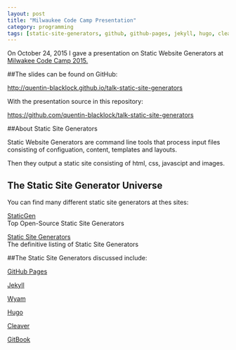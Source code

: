 ```yaml
---
layout: post  
title: "Milwaukee Code Camp Presentation"
category: programming
tags: [static-site-generators, github, github-pages, jekyll, hugo, cleaver, gitbook, milwaukee-code-camp-2015]
---
```


On October 24, 2015 I gave a presentation on Static Website Generators at <a href="http://www.milwaukeecodecamp.com" target="_blank">Milwakee Code Camp 2015.</a></br>

##The slides can be found on GitHub:

<a href="http://quentin-blacklock.github.io/talk-static-site-generators" target="_blank">http://quentin-blacklock.github.io/talk-static-site-generators</a></br>

With the presentation source in this repository:

<a href="https://github.com/quentin-blacklock/talk-static-site-generators" target="_blank">https://github.com/quentin-blacklock/talk-static-site-generators</a></br>

##About Static Site Generators

Static Website Generators are command line tools that process input files consisting of configuation, content, templates and layouts.

Then they output a static site consisting of html, css, javascipt and images.

## The Static Site Generator Universe

You can find many different static site generators at thes sites:

<a href="https://www.staticgen.com" target="_blank">StaticGen</a></br>
Top Open-Source Static Site Generators

<a href="https://staticsitegenerators.net" target="_blank">Static Site Generators</a></br>
The definitive listing of Static Site Generators

##The Static Site Generators discussed include:

<a href="https://pages.github.com" target="_blank">GitHub Pages</a>

<a href="http://jekyllrb.com" target="_blank">Jekyll </a>

<a href="http://wyam.io" target="_blank">Wyam</a>

<a href="http://gohugo.io/" target="_blank">Hugo</a>

<a href="https://github.com/jdan/cleaver" target="_blank">Cleaver</a>

<a href="https://github.com/GitbookIO/gitbook" target="_blank">GitBook</a>

